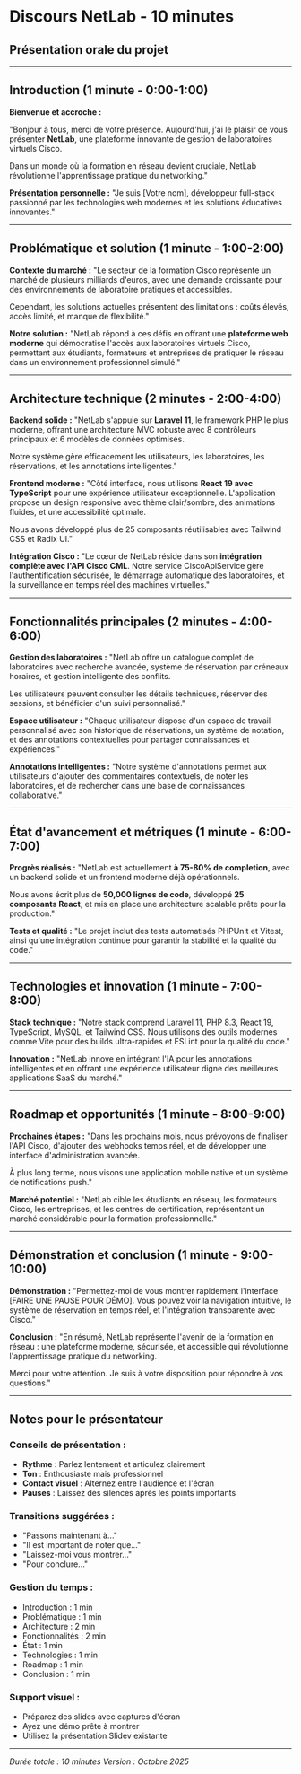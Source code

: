 # Discours NetLab - 10 minutes
## Présentation orale du projet

---

## Introduction (1 minute - 0:00-1:00)

**Bienvenue et accroche :**

"Bonjour à tous, merci de votre présence. Aujourd'hui, j'ai le plaisir de vous présenter **NetLab**, une plateforme innovante de gestion de laboratoires virtuels Cisco.

Dans un monde où la formation en réseau devient cruciale, NetLab révolutionne l'apprentissage pratique du networking."

**Présentation personnelle :**
"Je suis [Votre nom], développeur full-stack passionné par les technologies web modernes et les solutions éducatives innovantes."

---

## Problématique et solution (1 minute - 1:00-2:00)

**Contexte du marché :**
"Le secteur de la formation Cisco représente un marché de plusieurs milliards d'euros, avec une demande croissante pour des environnements de laboratoire pratiques et accessibles.

Cependant, les solutions actuelles présentent des limitations : coûts élevés, accès limité, et manque de flexibilité."

**Notre solution :**
"NetLab répond à ces défis en offrant une **plateforme web moderne** qui démocratise l'accès aux laboratoires virtuels Cisco, permettant aux étudiants, formateurs et entreprises de pratiquer le réseau dans un environnement professionnel simulé."

---

## Architecture technique (2 minutes - 2:00-4:00)

**Backend solide :**
"NetLab s'appuie sur **Laravel 11**, le framework PHP le plus moderne, offrant une architecture MVC robuste avec 8 contrôleurs principaux et 6 modèles de données optimisés.

Notre système gère efficacement les utilisateurs, les laboratoires, les réservations, et les annotations intelligentes."

**Frontend moderne :**
"Côté interface, nous utilisons **React 19 avec TypeScript** pour une expérience utilisateur exceptionnelle. L'application propose un design responsive avec thème clair/sombre, des animations fluides, et une accessibilité optimale.

Nous avons développé plus de 25 composants réutilisables avec Tailwind CSS et Radix UI."

**Intégration Cisco :**
"Le cœur de NetLab réside dans son **intégration complète avec l'API Cisco CML**. Notre service CiscoApiService gère l'authentification sécurisée, le démarrage automatique des laboratoires, et la surveillance en temps réel des machines virtuelles."

---

## Fonctionnalités principales (2 minutes - 4:00-6:00)

**Gestion des laboratoires :**
"NetLab offre un catalogue complet de laboratoires avec recherche avancée, système de réservation par créneaux horaires, et gestion intelligente des conflits.

Les utilisateurs peuvent consulter les détails techniques, réserver des sessions, et bénéficier d'un suivi personnalisé."

**Espace utilisateur :**
"Chaque utilisateur dispose d'un espace de travail personnalisé avec son historique de réservations, un système de notation, et des annotations contextuelles pour partager connaissances et expériences."

**Annotations intelligentes :**
"Notre système d'annotations permet aux utilisateurs d'ajouter des commentaires contextuels, de noter les laboratoires, et de rechercher dans une base de connaissances collaborative."

---

## État d'avancement et métriques (1 minute - 6:00-7:00)

**Progrès réalisés :**
"NetLab est actuellement **à 75-80% de completion**, avec un backend solide et un frontend moderne déjà opérationnels.

Nous avons écrit plus de **50,000 lignes de code**, développé **25 composants React**, et mis en place une architecture scalable prête pour la production."

**Tests et qualité :**
"Le projet inclut des tests automatisés PHPUnit et Vitest, ainsi qu'une intégration continue pour garantir la stabilité et la qualité du code."

---

## Technologies et innovation (1 minute - 7:00-8:00)

**Stack technique :**
"Notre stack comprend Laravel 11, PHP 8.3, React 19, TypeScript, MySQL, et Tailwind CSS. Nous utilisons des outils modernes comme Vite pour des builds ultra-rapides et ESLint pour la qualité du code."

**Innovation :**
"NetLab innove en intégrant l'IA pour les annotations intelligentes et en offrant une expérience utilisateur digne des meilleures applications SaaS du marché."

---

## Roadmap et opportunités (1 minute - 8:00-9:00)

**Prochaines étapes :**
"Dans les prochains mois, nous prévoyons de finaliser l'API Cisco, d'ajouter des webhooks temps réel, et de développer une interface d'administration avancée.

À plus long terme, nous visons une application mobile native et un système de notifications push."

**Marché potentiel :**
"NetLab cible les étudiants en réseau, les formateurs Cisco, les entreprises, et les centres de certification, représentant un marché considérable pour la formation professionnelle."

---

## Démonstration et conclusion (1 minute - 9:00-10:00)

**Démonstration :**
"Permettez-moi de vous montrer rapidement l'interface [FAIRE UNE PAUSE POUR DÉMO]. Vous pouvez voir la navigation intuitive, le système de réservation en temps réel, et l'intégration transparente avec Cisco."

**Conclusion :**
"En résumé, NetLab représente l'avenir de la formation en réseau : une plateforme moderne, sécurisée, et accessible qui révolutionne l'apprentissage pratique du networking.

Merci pour votre attention. Je suis à votre disposition pour répondre à vos questions."

---

## Notes pour le présentateur

### Conseils de présentation :
- **Rythme** : Parlez lentement et articulez clairement
- **Ton** : Enthousiaste mais professionnel
- **Contact visuel** : Alternez entre l'audience et l'écran
- **Pauses** : Laissez des silences après les points importants

### Transitions suggérées :
- "Passons maintenant à..."
- "Il est important de noter que..."
- "Laissez-moi vous montrer..."
- "Pour conclure..."

### Gestion du temps :
- Introduction : 1 min
- Problématique : 1 min
- Architecture : 2 min
- Fonctionnalités : 2 min
- État : 1 min
- Technologies : 1 min
- Roadmap : 1 min
- Conclusion : 1 min

### Support visuel :
- Préparez des slides avec captures d'écran
- Ayez une démo prête à montrer
- Utilisez la présentation Slidev existante

---

*Durée totale : 10 minutes*
*Version : Octobre 2025*
